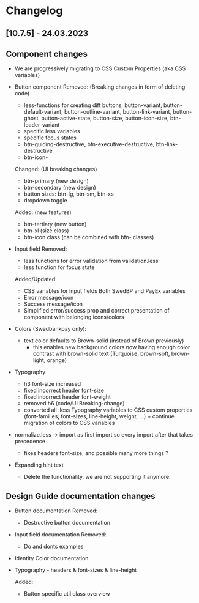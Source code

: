 # Changelog

## [10.7.5] - 24.03.2023

## Component changes
-   We are progressively migrating to CSS Custom Properties (aka CSS variables)

-   Button component
    Removed: (Breaking changes in form of deleting code)
    -   less-functions for creating diff buttons; button-variant, button-default-variant, button-outline-variant, button-link-variant, button-ghost, button-active-state, button-size, button-icon-size, btn-loader-variant
    -   specific less variables
    -   specific focus states
    -   btn-guiding-destructive, btn-executive-destructive, btn-link-destructive
    -   btn-icon-<size>

    Changed: (UI breaking changes)
    -   btn-primary (new design)
    -   btn-secondary (new design)
    -   button sizes: btn-lg, btn-sm, btn-xs
    -   dropdown toggle

    Added: (new features)
    -   btn-tertiary (new button)
    -   btn-xl (size class)
    -   btn-icon class (can be combined with btn-<size> classes)

-   Input field
    Removed:
    -   less functions for error validation from validation.less
    -   less function for focus state

    Added/Updated:
    -   CSS variables for input fields Both SwedBP and PayEx variables
    -   Error message/icon
    -   Success message/icon
    -   Simplified error/success prop and correct presentation of component with belonging icons/colors

-   Colors (Swedbankpay only):
    -   text color defaults to Brown-solid (instead of Brown previously)
        -   this enables new background colors now having enough color contrast with brown-solid text (Turquoise, brown-soft, brown-light, orange)

-   Typography
    -   h3 font-size increased
    -   fixed incorrect header font-size
    -   fixed incorrect header font-weight
    -   removed h6 (code/UI Breaking-change)
    -   converted all .less Typography variables to CSS custom properties (font-families, font-sizes, line-height, weight, ...) + continue migration of colors to CSS variables

-   normalize.less -> import as first import so every import after that takes precedence
    -   fixes headers font-size, and possible many more things ?

-   Expanding hint text
    -   Delete the functionality, we are not supporting it anymore.

## Design Guide documentation changes
-   Button documentation
    Removed:
    -   Destructive button documentation

-   Input field documentation
    Removed:
    -   Do and donts examples
    
-   Identity Color documentation

-   Typography - headers  & font-sizes & line-height

    Added:
    -   Button specific util class overview
